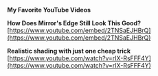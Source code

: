 **My Favorite YouTube Videos**

**How Does Mirror's Edge Still Look This Good?** [https://www.youtube.com/embed/2TNSaEJHBrQ](https://www.youtube.com/embed/2TNSaEJHBrQ)

**Realistic shading with just one cheap trick** [https://www.youtube.com/watch?v=rIX-RsFFF4Y](https://www.youtube.com/watch?v=rIX-RsFFF4Y)
